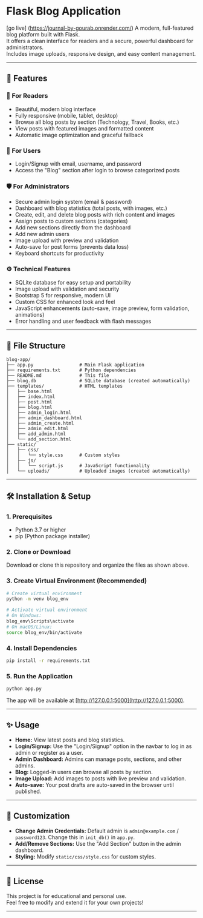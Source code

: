 # Flask Blog Application
[go live] (https://journal-by-gourab.onrender.com/)
A modern, full-featured blog platform built with Flask.  
It offers a clean interface for readers and a secure, powerful dashboard for administrators.  
Includes image uploads, responsive design, and easy content management.

---

## 🚀 Features

### 📰 For Readers
- Beautiful, modern blog interface
- Fully responsive (mobile, tablet, desktop)
- Browse all blog posts by section (Technology, Travel, Books, etc.)
- View posts with featured images and formatted content
- Automatic image optimization and graceful fallback

### 🔑 For Users
- Login/Signup with email, username, and password
- Access the "Blog" section after login to browse categorized posts

### 🛡️ For Administrators
- Secure admin login system (email & password)
- Dashboard with blog statistics (total posts, with images, etc.)
- Create, edit, and delete blog posts with rich content and images
- Assign posts to custom sections (categories)
- Add new sections directly from the dashboard
- Add new admin users
- Image upload with preview and validation
- Auto-save for post forms (prevents data loss)
- Keyboard shortcuts for productivity

### ⚙️ Technical Features
- SQLite database for easy setup and portability
- Image upload with validation and security
- Bootstrap 5 for responsive, modern UI
- Custom CSS for enhanced look and feel
- JavaScript enhancements (auto-save, image preview, form validation, animations)
- Error handling and user feedback with flash messages

---

## 📁 File Structure

```
blog-app/
├── app.py                 # Main Flask application
├── requirements.txt       # Python dependencies
├── README.md              # This file
├── blog.db                # SQLite database (created automatically)
├── templates/             # HTML templates
│   ├── base.html
│   ├── index.html
│   ├── post.html
│   ├── blog.html
│   ├── admin_login.html
│   ├── admin_dashboard.html
│   ├── admin_create.html
│   ├── admin_edit.html
│   ├── add_admin.html
│   └── add_section.html
├── static/
│   ├── css/
│   │   └── style.css      # Custom styles
│   ├── js/
│   │   └── script.js      # JavaScript functionality
│   └── uploads/           # Uploaded images (created automatically)
```

---

## 🛠️ Installation & Setup

### 1. Prerequisites
- Python 3.7 or higher
- pip (Python package installer)

### 2. Clone or Download
Download or clone this repository and organize the files as shown above.

### 3. Create Virtual Environment (Recommended)
```bash
# Create virtual environment
python -m venv blog_env

# Activate virtual environment
# On Windows:
blog_env\Scripts\activate
# On macOS/Linux:
source blog_env/bin/activate
```

### 4. Install Dependencies
```bash
pip install -r requirements.txt
```

### 5. Run the Application
```bash
python app.py
```
The app will be available at [http://127.0.0.1:5000](http://127.0.0.1:5000).

---

## ✨ Usage

- **Home:** View latest posts and blog statistics.
- **Login/Signup:** Use the "Login/Signup" option in the navbar to log in as admin or register as a user.
- **Admin Dashboard:** Admins can manage posts, sections, and other admins.
- **Blog:** Logged-in users can browse all posts by section.
- **Image Upload:** Add images to posts with live preview and validation.
- **Auto-save:** Your post drafts are auto-saved in the browser until published.

---

## 📝 Customization

- **Change Admin Credentials:** Default admin is `admin@example.com` / `password123`. Change this in `init_db()` in `app.py`.
- **Add/Remove Sections:** Use the "Add Section" button in the admin dashboard.
- **Styling:** Modify `static/css/style.css` for custom styles.

---

## 📄 License

This project is for educational and personal use.  
Feel free to modify and extend it for your own projects!

---
